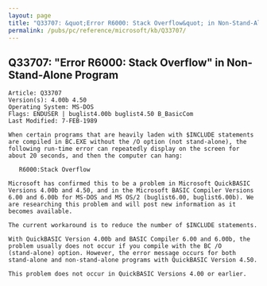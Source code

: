 ```yaml
---
layout: page
title: "Q33707: &quot;Error R6000: Stack Overflow&quot; in Non-Stand-Alone Program"
permalink: /pubs/pc/reference/microsoft/kb/Q33707/
---
```


## Q33707: &quot;Error R6000: Stack Overflow&quot; in Non-Stand-Alone Program

	Article: Q33707
	Version(s): 4.00b 4.50
	Operating System: MS-DOS
	Flags: ENDUSER | buglist4.00b buglist4.50 B_BasicCom
	Last Modified: 7-FEB-1989
	
	When certain programs that are heavily laden with $INCLUDE statements
	are compiled in BC.EXE without the /O option (not stand-alone), the
	following run-time error can repeatedly display on the screen for
	about 20 seconds, and then the computer can hang:
	
	   R6000:Stack Overflow
	
	Microsoft has confirmed this to be a problem in Microsoft QuickBASIC
	Versions 4.00b and 4.50, and in the Microsoft BASIC Compiler Versions
	6.00 and 6.00b for MS-DOS and MS OS/2 (buglist6.00, buglist6.00b). We
	are researching this problem and will post new information as it
	becomes available.
	
	The current workaround is to reduce the number of $INCLUDE statements.
	
	With QuickBASIC Version 4.00b and BASIC Compiler 6.00 and 6.00b, the
	problem usually does not occur if you compile with the BC /O
	(stand-alone) option. However, the error message occurs for both
	stand-alone and non-stand-alone programs with QuickBASIC Version 4.50.
	
	This problem does not occur in QuickBASIC Versions 4.00 or earlier.
